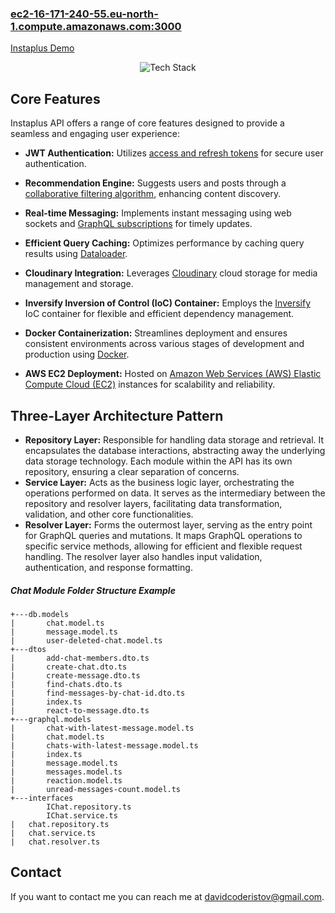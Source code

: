 ### [ec2-16-171-240-55.eu-north-1.compute.amazonaws.com:3000](http://ec2-51-20-77-48.eu-north-1.compute.amazonaws.com:3000/)

[Instaplus Demo](https://github.com/davidcoderistov/instaplus-api/assets/85624034/3aa1505f-b2f5-4c74-a4e3-34cc71719f84)

<p align="center">
  <img alt="Tech Stack" src="https://skillicons.dev/icons?i=nodejs,mongodb,express,graphql,apollo,docker,aws&perline=7" />
</p>

## Core Features

Instaplus API offers a range of core features designed to provide a seamless and engaging user experience:

- **JWT Authentication:** Utilizes [access and refresh tokens](https://jwt.io/) for secure user authentication.

- **Recommendation Engine:** Suggests users and posts through a [collaborative filtering algorithm](https://en.wikipedia.org/wiki/Collaborative_filtering), enhancing content discovery.

- **Real-time Messaging:** Implements instant messaging using web sockets and [GraphQL subscriptions](https://www.npmjs.com/package/graphql-subscriptions) for timely updates.

- **Efficient Query Caching:** Optimizes performance by caching query results using [Dataloader](https://github.com/graphql/dataloader).

- **Cloudinary Integration:** Leverages [Cloudinary](https://cloudinary.com/) cloud storage for media management and storage.

- **Inversify Inversion of Control (IoC) Container:** Employs the [Inversify](https://www.npmjs.com/package/inversify) IoC container for flexible and efficient dependency management.
  
- **Docker Containerization:** Streamlines deployment and ensures consistent environments across various stages of development and production using [Docker](https://www.docker.com/).
  
- **AWS EC2 Deployment:** Hosted on [Amazon Web Services (AWS) Elastic Compute Cloud (EC2)](https://aws.amazon.com/ec2/) instances for scalability and reliability.

## Three-Layer Architecture Pattern
- **Repository Layer:** Responsible for handling data storage and retrieval. It encapsulates the database interactions, abstracting away the underlying data storage technology. Each module within the API has its own repository, ensuring a clear separation of concerns.
- **Service Layer:** Acts as the business logic layer, orchestrating the operations performed on data. It serves as the intermediary between the repository and resolver layers, facilitating data transformation, validation, and other core functionalities.
- **Resolver Layer:** Forms the outermost layer, serving as the entry point for GraphQL queries and mutations. It maps GraphQL operations to specific service methods, allowing for efficient and flexible request handling. The resolver layer also handles input validation, authentication, and response formatting.

##### Chat Module Folder Structure Example
```
+---db.models
|       chat.model.ts
|       message.model.ts
|       user-deleted-chat.model.ts
+---dtos
|       add-chat-members.dto.ts
|       create-chat.dto.ts
|       create-message.dto.ts
|       find-chats.dto.ts
|       find-messages-by-chat-id.dto.ts
|       index.ts
|       react-to-message.dto.ts
+---graphql.models
|       chat-with-latest-message.model.ts
|       chat.model.ts
|       chats-with-latest-message.model.ts
|       index.ts
|       message.model.ts
|       messages.model.ts
|       reaction.model.ts
|       unread-messages-count.model.ts
+---interfaces
        IChat.repository.ts
        IChat.service.ts
|   chat.repository.ts
|   chat.service.ts
|   chat.resolver.ts
```

## Contact

If you want to contact me you can reach me at [davidcoderistov@gmail.com](mailto:davidcoderistov@gmail.com).

